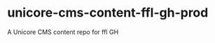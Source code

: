 unicore-cms-content-ffl-gh-prod
===============================

A Unicore CMS content repo for ffl GH
